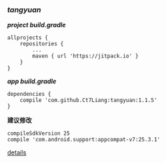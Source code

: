### ***tangyuan***

***project build.gradle***
```
allprojects {
    repositories {
    	...
    	maven { url 'https://jitpack.io' }
    }
}
```
***app* *build.gradle***
```
dependencies {
    compile 'com.github.Ct7Liang:tangyuan:1.1.5'
}
```
**建议修改**
```
compileSdkVersion 25
compile 'com.android.support:appcompat-v7:25.3.1'
```


[details](https://github.com/Ct7Liang/tangyuan/blob/master/DETAIL.md)
